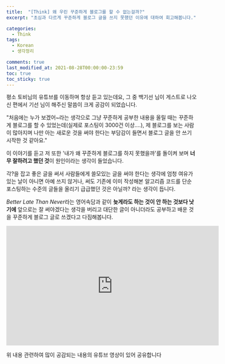 ```yaml
---
title:  "[Think] 왜 우린 꾸준하게 블로그를 할 수 없는걸까?"
excerpt: "초심과 다르게 꾸준하게 블로그 글을 쓰지 못했던 이유에 대하여 회고해봅니다."

categories:
  - Think
tags:
  - Korean
  - 생각정리

comments: true
last_modified_at: 2021-08-28T00:00:00-23:59
toc: true
toc_sticky: true
---
```


평소 토비님의 유튜브를 이동하며 항상 듣고 있는데요, 그 중 백기선 님이 게스트로 나오신 편에서 기선 님이 해주신 말씀이 크게 공감이 되었습니다.

 "처음에는 누가 보겠어~라는 생각으로 그냥 꾸준하게 공부한 내용을 올릴 때는 꾸준하게 블로그를 할 수 있었는데(실제로 포스팅이 3000건 이상....), 제 블로그를 보는 사람이 많아지며 나만 아는 새로운 것을 써야 한다는 부담감이 들면서 블로그 글을 안 쓰기 시작한 것 같아요."



이 이야기를 듣고 저 또한 '내가 왜 꾸준하게 블로그를 하지 못했을까'를 돌이켜 보며 **너무 잘하려고 했던 것**이 원인이라는 생각이 들었습니다. 

각?을 잡고 좋은 글을 써서 사람들에게 쓸모있는 글을 써야 한다는 생각에 엄청 여유가 있는 날이 아니면 아예 쓰지 않거나, 써도 기존에 이미 작성해본 알고리즘 코드를 단순 포스팅하는 수준의 글들을 올리기 급급했던 것은 아닐까? 라는 생각이 듭니다.



*Better Late Than Never*라는 영어속담과 같이 **늦게라도 하는 것이 안 하는 것보다 낫기에** 앞으로는 잘 써야겠다는 생각을 버리고 대단한 글이 아니더라도 공부하고 배운 것을 꾸준하게 블로그 글로 쓰겠다고 다짐해봅니다.



<iframe width="560" height="315" src="https://www.youtube.com/embed/5GOEDWGn_v0" title="YouTube video player" frameborder="0" allow="accelerometer; autoplay; clipboard-write; encrypted-media; gyroscope; picture-in-picture" allowfullscreen></iframe>

위 내용 관련하여 많이 공감되는 내용의 유튜브 영상이 있어 공유합니다